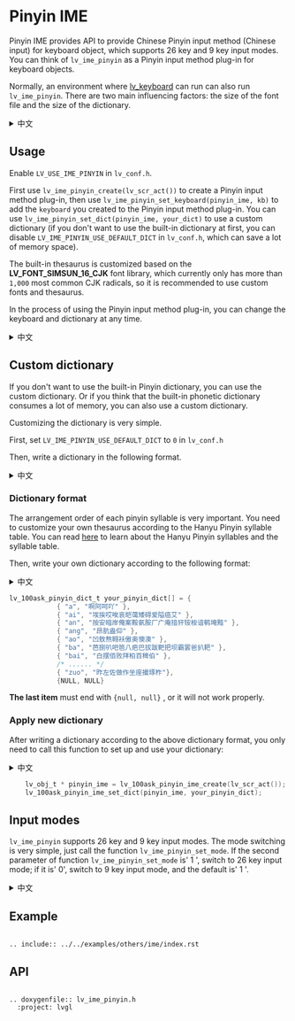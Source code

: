 # Pinyin IME

Pinyin IME provides API to provide Chinese Pinyin input method (Chinese input) for keyboard object, which supports 26 key and 9 key input modes. You can think of `lv_ime_pinyin` as a Pinyin input method plug-in for keyboard objects.

Normally, an environment where [lv_keyboard](/widgets/extra/keyboard) can run can also run `lv_ime_pinyin`. There are two main influencing factors: the size of the font file and the size of the dictionary.

<details>
<summary>中文</summary>
<p>
            
`lv_ime_pinyin`为[键盘](/widgets/extra/keyboard)组件提供汉语拼音输入法（中文输入）的功能(后文简称为拼音输入法)，支持26键和9键输入模式。您可以将 `lv_ime_pinyin` 看成是键盘组件的汉语拼音输入法插件。
 
一般情况下，只要是[键盘](/widgets/extra/keyboard)组件能运行的环境 `lv_ime_pinyin` 也能运行。有两个影响因素：字库的大小和词库的大小。
            
</p>
</details>

## Usage

Enable `LV_USE_IME_PINYIN` in `lv_conf.h`.

First use `lv_ime_pinyin_create(lv_scr_act())` to create a Pinyin input method plug-in, then use `lv_ime_pinyin_set_keyboard(pinyin_ime, kb)` to add the `keyboard` you created to the Pinyin input method plug-in.
You can use `lv_ime_pinyin_set_dict(pinyin_ime, your_dict)` to use a custom dictionary (if you don't want to use the built-in dictionary at first, you can disable `LV_IME_PINYIN_USE_DEFAULT_DICT` in `lv_conf.h`, which can save a lot of memory space).

The built-in thesaurus is customized based on the **LV_FONT_SIMSUN_16_CJK** font library, which currently only has more than `1,000` most common CJK radicals, so it is recommended to use custom fonts and thesaurus.

In the process of using the Pinyin input method plug-in, you can change the keyboard and dictionary at any time.

<details>
<summary>中文</summary>
<p>
            
在 `lv_conf.h` 中打开 `LV_USE_IME_PINYIN`。
            
首先，使用 `lv_ime_pinyin_create(lv_scr_act())` 函数创建一个拼音输入法插件，
然后使用 `lv_ime_pinyin_set_keyboard(pinyin_ime, kb)` 函数将您创建的键盘组件添加到插件中。

内置的词库是基于 LVGL 的 **LV_FONT_SIMSUN_16_CJK** 字库定制，这个字库目前只有 `1000` 多个最常见的 CJK 部首，所以建议使用自定义字库和词库。

您可以使用 `lv_ime_pinyin_set_dict(pinyin_ime, your_dict)` 函数来设置使用自定义的词库，如果您一开始就不打算使用内置的词库，建议您在 `lv_conf.h` 中将 `LV_IME_PINYIN_USE_DEFAULT_DICT` 关闭，这可以节省一些内存空间。

</p>
</details>

## Custom dictionary

If you don't want to use the built-in Pinyin dictionary, you can use the custom dictionary.
Or if you think that the built-in phonetic dictionary consumes a lot of memory, you can also use a custom dictionary.

Customizing the dictionary is very simple.

First, set `LV_IME_PINYIN_USE_DEFAULT_DICT` to `0` in `lv_conf.h`

Then, write a dictionary in the following format.

<details>
<summary>中文</summary>
<p>
            
如果您不想使用内置的词库，可以通过下面的方法自定义词库。

自定义词典非常简单。
首先，在 `lv_conf.h` 将 `LV_IME_PINYIN_USE_DEFAULT_DICT` 设置为 0。
然后按照下面的格式编写词库。

</p>
</details>

### Dictionary format

The arrangement order of each pinyin syllable is very important. You need to customize your own thesaurus according to the Hanyu Pinyin syllable table. You can read [here](https://baike.baidu.com/item/%E6%B1%89%E8%AF%AD%E6%8B%BC%E9%9F%B3%E9%9F%B3%E8%8A%82/9167981) to learn about the Hanyu Pinyin syllables and the syllable table.

Then, write your own dictionary according to the following format:

<details>
<summary>中文</summary>
<p>

**注意**，各个拼音音节的排列顺序非常重要，您需要按照汉语拼音音节表定制自己的词库，可以阅读[这里](https://baike.baidu.com/item/%E6%B1%89%E8%AF%AD%E6%8B%BC%E9%9F%B3%E9%9F%B3%E8%8A%82/9167981)了解[汉语拼音音节](https://baike.baidu.com/item/%E6%B1%89%E8%AF%AD%E6%8B%BC%E9%9F%B3%E9%9F%B3%E8%8A%82/9167981)以及[音节表](https://baike.baidu.com/item/%E6%B1%89%E8%AF%AD%E6%8B%BC%E9%9F%B3%E9%9F%B3%E8%8A%82/9167981#1)。

然后，根据下面的格式编写自己的词库：

</p>
</details>

```c
lv_100ask_pinyin_dict_t your_pinyin_dict[] = {
            { "a", "啊阿呵吖" },
            { "ai", "埃挨哎唉哀皑蔼矮碍爱隘癌艾" },
            { "an", "按安暗岸俺案鞍氨胺厂广庵揞犴铵桉谙鹌埯黯" },
            { "ang", "昂肮盎仰" },
            { "ao", "凹敖熬翱袄傲奥懊澳" },
            { "ba", "芭捌叭吧笆八疤巴拔跋靶把坝霸罢爸扒耙" },
            { "bai", "白摆佰败拜柏百稗伯" },
            /* ...... */
            { "zuo", "昨左佐做作坐座撮琢柞"},
            {NULL, NULL}

```

**The last item** must end with `{null, null}` , or it will not work properly.

### Apply new dictionary

After writing a dictionary according to the above dictionary format, you only need to call this function to set up and use your dictionary:

<details>
<summary>中文</summary>
<p>

按照上面的词库格式编写好自己的词库之后，参考下面的用法，调用 `lv_100ask_pinyin_ime_set_dict(pinyin_ime, your_pinyin_dict)` 函数即可设置和使用新词库：

</p>
</details>

```c
    lv_obj_t * pinyin_ime = lv_100ask_pinyin_ime_create(lv_scr_act());
    lv_100ask_pinyin_ime_set_dict(pinyin_ime, your_pinyin_dict);
```

## Input modes

`lv_ime_pinyin` supports 26 key and 9 key input modes. The mode switching is very simple, just call the function `lv_ime_pinyin_set_mode`. If the second parameter of function `lv_ime_pinyin_set_mode` is' 1 ', switch to 26 key input mode; if it is' 0', switch to 9 key input mode, and the default is' 1 '.

<details>
<summary>中文</summary>
<p>

`lv_ime_pinyin` 支持26键和9键输入模式。模式的切换非常简单，只需调用函数 `lv_ime_pinyin_set_mode` 即可。如果函数 `lv_ime_pinyin_set_mode` 的第2个参数为 `1` 则切换到 26 键输入模式，如果为 `0` 则切换到 9 键输入法模式，默认为 `1` 。

</p>
</details>


## Example

```eval_rst

.. include:: ../../examples/others/ime/index.rst

```

## API

```eval_rst

.. doxygenfile:: lv_ime_pinyin.h
  :project: lvgl

```
